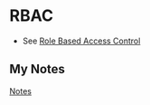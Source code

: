 # RBAC
- See [Role Based Access Control](role-based-access-control.md)
## My Notes
[Notes](mynotes/rbac-notes.md)
